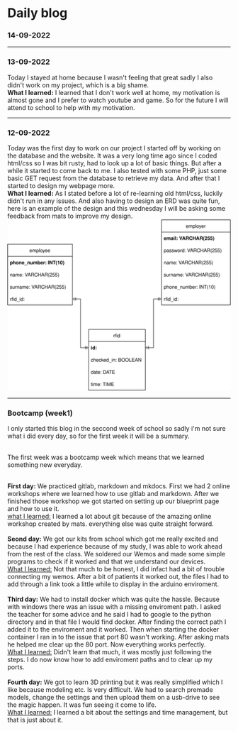 # Daily blog

### 14-09-2022


---

### 13-09-2022
Today I stayed at home because I wasn't feeling that great sadly I also didn't work on my project, which is a big shame.<br>
**What I learned:** I learned that I don't work well at home, my motivation is almost gone and I prefer to watch youtube and game. So for the future I will attend to school to help with my motivation.

---

### 12-09-2022
Today was the first day to work on our project I started off by working on the database and the website. It was a very long time ago since I coded html/css so I was bit rusty, had to look up a lot of basic things. But after a while it started to come back to me. I also tested with some PHP, just some basic GET request from the database to retrieve my data. And after that I started to design my webpage more.<br>
**What I learned:** As I stated before a lot of re-learning old html/css, luckily didn't run in any issues. And also having to design an ERD was quite fun, here is an example of the design and this wednesday I will be asking some feedback from mats to improve my design.
![First ERD design.](/docs/images/DatabaseStructure.drawio.svg)

---

### Bootcamp (week1)
I only started this blog in the seccond week of school so sadly i'm not sure what i did every day, so for the first week it will be a summary.<br><br>

The first week was a bootcamp week which means that we learned something new everyday.<br><br>

**First day:** We practiced gitlab, markdown and mkdocs. First we had 2 online workshops where we learned how to use gitlab and markdown. After we finished those workshop we got started on setting up our blueprint page and how to use it.<br>
<u>what I learned:</u> I learned a lot about git because of the amazing online workshop created by mats. everything else was quite straight forward.<br><br>
**Seond day:** We got our kits from school which got me really excited and because I had experience because of my study, I was able to work ahead from the rest of the class. We soldered our Wemos and made some simple programs to check if it worked and that we understand our devices.<br>
<u>What I learned:</u> Not that much to be honest, I did infact had a bit of trouble connecting my wemos. After a bit of patients it worked out, the files I had to add through a link took a little while to display in the arduino enviroment.<br><br>
**Third day:** We had to install docker which was quite the hassle. Because with windows there was an issue with a missing enviroment path. I asked the teacher for some advice and he said I had to google to the python directory and in that file I would find docker. After finding the correct path I added it to the enviroment and it worked. Then when starting the docker container I ran in to the issue that port 80 wasn't working. After asking mats he helped me clear up the 80 port. Now everything works perfectly.<br>
<u>What I learned:</u> Didn't learn that much, it was mostly just following the steps. I do now know how to add enviroment paths and to clear up my ports.<br><br>
**Fourth day:** We got to learn 3D printing but it was really simplified which I like because modeling etc. Is very difficult. We had to search premade models, change the settings and then upload them on a usb-drive to see the magic happen. It was fun seeing it come to life.<br>
<u>What I learned:</u> I learned a bit about the settings and time management, but that is just about it.